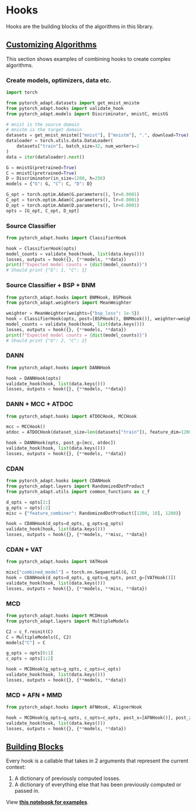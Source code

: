# Hooks

Hooks are the building blocks of the algorithms in this library.

## [Customizing Algorithms](https://github.com/KevinMusgrave/pytorch-adapt/tree/main/examples/notebooks/CustomizingAlgorithms.ipynb)

This section shows examples of combining hooks to create complex algorithms.

### Create models, optimizers, data etc.
```python
import torch

from pytorch_adapt.datasets import get_mnist_mnistm
from pytorch_adapt.hooks import validate_hook
from pytorch_adapt.models import Discriminator, mnistC, mnistG

# mnist is the source domain
# mnistm is the target domain
datasets = get_mnist_mnistm(["mnist"], ["mnistm"], ".", download=True)
dataloader = torch.utils.data.DataLoader(
    datasets["train"], batch_size=32, num_workers=2
)
data = iter(dataloader).next()

G = mnistG(pretrained=True)
C = mnistC(pretrained=True)
D = Discriminator(in_size=1200, h=256)
models = {"G": G, "C": C, "D": D}

G_opt = torch.optim.Adam(G.parameters(), lr=0.0001)
C_opt = torch.optim.Adam(C.parameters(), lr=0.0001)
D_opt = torch.optim.Adam(D.parameters(), lr=0.0001)
opts = [G_opt, C_opt, D_opt]
```

### Source Classifier
```python
from pytorch_adapt.hooks import ClassifierHook

hook = ClassifierHook(opts)
model_counts = validate_hook(hook, list(data.keys()))
losses, outputs = hook({}, {**models, **data})
print(f"Expected model counts = {dict(model_counts)}")
# Should print {"G": 1, "C": 1}
```

### Source Classifier + BSP + BNM
```python
from pytorch_adapt.hooks import BNMHook, BSPHook
from pytorch_adapt.weighters import MeanWeighter

weighter = MeanWeighter(weights={"bsp_loss": 1e-5})
hook = ClassifierHook(opts, post=[BSPHook(), BNMHook()], weighter=weighter)
model_counts = validate_hook(hook, list(data.keys()))
losses, outputs = hook({}, {**models, **data})
print(f"Expected model counts = {dict(model_counts)}")
# Should print {"G": 2, "C": 2}
```

### DANN
```python
from pytorch_adapt.hooks import DANNHook

hook = DANNHook(opts)
validate_hook(hook, list(data.keys()))
losses, outputs = hook({}, {**models, **data})
```

### DANN + MCC + ATDOC
```python
from pytorch_adapt.hooks import ATDOCHook, MCCHook

mcc = MCCHook()
atdoc = ATDOCHook(dataset_size=len(datasets["train"]), feature_dim=1200, num_classes=10)

hook = DANNHook(opts, post_g=[mcc, atdoc])
validate_hook(hook, list(data.keys()))
losses, outputs = hook({}, {**models, **data})
```

### CDAN
```python
from pytorch_adapt.hooks import CDANHook
from pytorch_adapt.layers import RandomizedDotProduct
from pytorch_adapt.utils import common_functions as c_f

d_opts = opts[2:]
g_opts = opts[:2]
misc = {"feature_combiner": RandomizedDotProduct([1200, 10], 1200)}

hook = CDANHook(d_opts=d_opts, g_opts=g_opts)
validate_hook(hook, list(data.keys()))
losses, outputs = hook({}, {**models, **misc, **data})
```

### CDAN + VAT
```python
from pytorch_adapt.hooks import VATHook

misc["combined_model"] = torch.nn.Sequential(G, C)
hook = CDANHook(d_opts=d_opts, g_opts=g_opts, post_g=[VATHook()])
validate_hook(hook, list(data.keys()))
losses, outputs = hook({}, {**models, **misc, **data})
```

### MCD
```python
from pytorch_adapt.hooks import MCDHook
from pytorch_adapt.layers import MultipleModels

C2 = c_f.reinit(C)
C = MultipleModels(C, C2)
models["C"] = C

g_opts = opts[0:1]
c_opts = opts[1:2]

hook = MCDHook(g_opts=g_opts, c_opts=c_opts)
validate_hook(hook, list(data.keys()))
losses, outputs = hook({}, {**models, **data})
```

### MCD + AFN + MMD
```python
from pytorch_adapt.hooks import AFNHook, AlignerHook

hook = MCDHook(g_opts=g_opts, c_opts=c_opts, post_x=[AFNHook()], post_z=[AlignerHook()])
validate_hook(hook, list(data.keys()))
losses, outputs = hook({}, {**models, **data})
```



## [Building Blocks](https://github.com/KevinMusgrave/pytorch-adapt/tree/main/examples/notebooks/docs_examples.ipynb)

Every hook is a callable that takes in 2 arguments that represent the current context:

1. A dictionary of previously computed losses.
2. A dictionary of everything else that has been previously computed or passed in.

View **[this notebook for examples](https://github.com/KevinMusgrave/pytorch-adapt/tree/main/examples/notebooks/docs_examples/Hooks.ipynb)**.